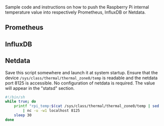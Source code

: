 Sample code and instructions on how to push the Raspberry Pi internal temperature value into respectively Prometheus, InfluxDB or Netdata.

## Prometheus

## InfluxDB

## Netdata

Save this script somewhere and launch it at system startup. Ensure that the device `/sys/class/thermal/thermal_zone0/temp` is readable and the netdata port 8125 is accessible. No configuration of netdata is required. The value will appear in the "statsd" section.

```bash
#!/bin/sh
while true; do
    printf "rpi_temp:$(cat /sys/class/thermal/thermal_zone0/temp | sed 's/\([0-9]\{2\}\)/\1./')|g\n" \
        | nc -u -w1 localhost 8125
    sleep 30
done
```
